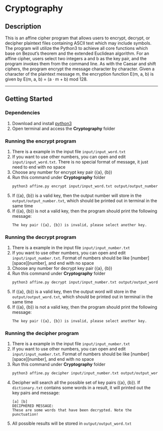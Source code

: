 # Cryptography

## Description
This is an affine cipher program that allows users to encrypt, decrypt, or decipher plaintext files containing ASCII text which may include symbols. The program will utilize the Python3 to achieve all core functions which base on Bezout’s theorem and the extended Euclidean algorithm. For an affine cipher, users select two integers a and b as the key pair, and the program invokes them from the command line. As with the Caesar and shift ciphers, the program encrypt the message character by character. Given a character of the plaintext message m, the encryption function E(m, a, b) is given by E(m, a, b) = (a · m + b) mod 128.

---
## Getting Started

### Dependencies

1. Download and install [python3](https://www.python.org/downloads/)
2. Open terminal and access the **Cryptography** folder

### Running the encrypt program
1. There is a example in the input file ```input/input_word.txt```
2. If you want to use other numbers, you can open and edit ```input/input_word.txt```. There is no special format of message, it just need to end with no space
3. Choose any number for encrypt key pair ({a}, {b})
4. Run this command under **Cryptography** folder
    ```bash
    python3 affine.py encrypt input/input_word.txt output/output_number.txt [a] [b]
    ```
5. If ({a}, {b}) is a valid key, then the output number will store in the ```output/output_number.txt```, which should be printed out in terminal in the same time
6. If ({a}, {b}) is not a valid key, then the program should print the following message:
    ```
    The key pair ({a}, {b}) is invalid, please select another key.
    ```

### Running the decrypt program
1. There is a example in the input file ```input/input_number.txt```
2. If you want to use other numbers, you can open and edit ```input/input_number.txt```. Format of numbers should be like [number][space][number], and end with no space
3. Choose any number for decrypt key pair ({a}, {b})
4. Run this command under **Cryptography** folder
    ```bash
    python3 affine.py decrypt input/input_number.txt output/output_word.txt [a] [b]
    ```
5. If ({a}, {b}) is a valid key, then the output word will store in the ```output/output_word.txt```, which should be printed out in terminal in the same time
6. If ({a}, {b}) is not a valid key, then the program should print the following message:
    ```
    The key pair ({a}, {b}) is invalid, please select another key.
    ```


### Running the decipher program
1. There is a example in the input file ```input/input_number.txt```
2. If you want to use other numbers, you can open and edit ```input/input_number.txt```. Format of numbers should be like [number][space][number], and end with no space
3. Run this command under **Cryptography** folder
    ```bash
    python3 affine.py decipher input/input_number.txt output/output_word.txt dictionary.txt
    ```
4. Decipher will search all the possible set of key pairs ({a}, {b}). If ```dictionary.txt``` contains some words in a result, it will printed out the key pairs and message:
    ```
    [a] [b]
    DECIPHERED MESSAGE:
    These are some words that have been decrypted. Note the punctuation!
    ```
5. All possible results will be stored in ```output/output_word.txt```